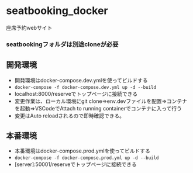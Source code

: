 # seatbooking_docker
座席予約webサイト
### seatbookingフォルダは別途cloneが必要
## 開発環境
- 開発環境はdocker-compose.dev.ymlを使ってビルドする
- `docker-compose -f docker-compose.dev.yml up -d --build`
- localhost:8000/reserveでトップページに接続できる
- 変更作業は、ローカル環境にgit clone⇒env.devファイルを配置⇒コンテナを起動⇒VSCodeでAttach to running containerでコンテナに入って行う
- 変更はAuto reloadされるので即時確認できる。
## 本番環境
- 本番環境はdocker-compose.prod.ymlを使ってビルドする
- `docker-compose -f docker-compose.prod.yml up -d --build`
- \[server]:50001/reserveでトップページに接続できる

